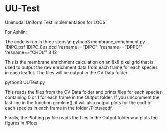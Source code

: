 # UU-Test
Unimodal Uniform Test implementation for LOOS


For Ashlin:

The code is run in three steps:\n
python3 membrane_enrichment.py 1DIPC.psf 1DIPC_8us.dcd 'resname=="DIPC"' 'resname=="DPPC"' 'resname=="CHOL"' 8 12

This is the membrane enrichment calculation on an 8x8 pixel grid that is used to output the raw enrichment data from each frame for each species in each leaflet.
The files will be output in the CV Data folder.

python3 UUTest.py

This reads the files from the CV Data folder and prints files for each species containing 0 or 1 for each frame in the Output folder. If you uncomment the last line in the function gcmlcm(), it will also output plots for the ecdf of each species in each frame in the folder /Plots/ecdf.

Finally, the Plotting.py file reads the files in the Output folder and plots the figures in /Plots
